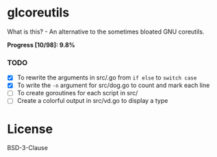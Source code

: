 # glcoreutils

What is this? - An alternative to the sometimes bloated GNU coreutils.

**Progress [10/98]: 9.8%**

### TODO

- [x] To rewrite the arguments in src/.go from `if else` to `switch case`
- [x] To write the `-n` argument for src/dog.go to count and mark each line
- [ ] To create goroutines for each script in src/ 
- [ ] Create a colorful output in src/vd.go to display a type 

# License 

BSD-3-Clause
